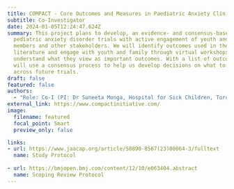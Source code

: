 ```yaml
---
title: COMPACT - Core Outcomes and Measures in Paediatric Anxiety Clinical Trials
subtitle: Co-Investigator
date: 2024-01-05T12:24:47.624Z
summary: This project plans to develop, an evidence- and consensus-based COS for
  pediatric anxiety disorder trials with active engagement of youth and family
  members and other stakeholders. We will identify outcomes used in the
  literature and engage with youth and family through virtual workshops, to
  understand what they view as important outcomes. With a list of outcomes, we
  will use a consensus process to help us develop decisions on what to measure
  across future trials.
draft: false
featured: false
authors:
  - "Role: Co-I (PI: Dr Suneeta Monga, Hospital for Sick Children, Toronto)"
external_link: https://www.compactinitiative.com/
image:
  filename: featured
  focal_point: Smart
  preview_only: false

links:
- url: https://www.jaacap.org/article/S0890-8567(23)00064-3/fulltext
  name: Study Protocol
  
- url: https://bmjopen.bmj.com/content/12/10/e063404.abstract
  name: Scoping Review Protocol
---
```

